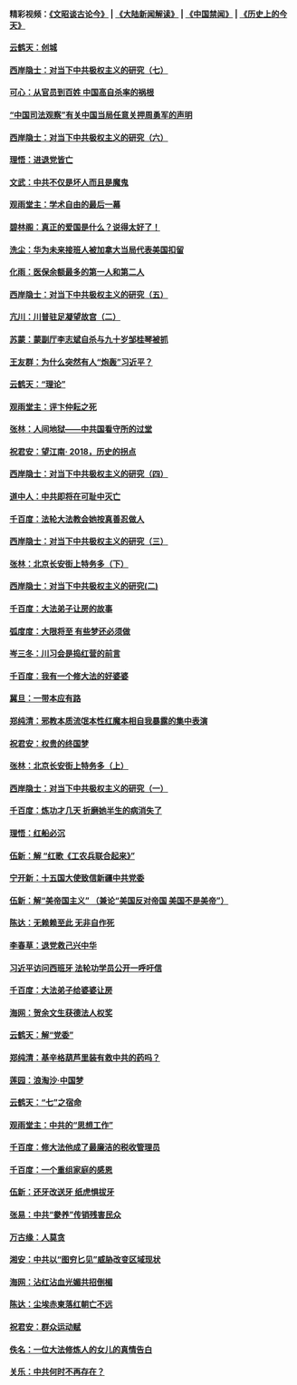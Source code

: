 #### 精彩视频：[《文昭谈古论今》](https://github.com/gfw-breaker/wenzhao/blob/master/README.md?t=12112131) | [《大陆新闻解读》](https://github.com/gfw-breaker/ntdtv-comedy/blob/master/README.md?t=12112131) | [《中国禁闻》](https://github.com/gfw-breaker/ntdtv-news/blob/master/README.md?t=12112131) | [《历史上的今天》](https://github.com/gfw-breaker/today-in-history/blob/master/README.md?t=12112131) 

#### [云鹤天：创城](../pages/nsc993/n10904572.md?t=12112131) 

#### [西岸隐士：对当下中共极权主义的研究（七）](../pages/nsc993/n10894592.md?t=12112131) 

#### [可心：从官员到百姓 中国高自杀率的祸根](../pages/nsc993/n10899801.md?t=12112131) 

#### [“中国司法观察”有关中国当局任意关押周勇军的声明](../pages/nsc993/n10899323.md?t=12112131) 

#### [西岸隐士：对当下中共极权主义的研究（六）](../pages/nsc993/n10894563.md?t=12112131) 

#### [理悟：进退党皆亡](../pages/nsc993/n10896617.md?t=12112131) 

#### [文武：中共不仅是坏人而且是魔鬼](../pages/nsc993/n10896590.md?t=12112131) 

#### [观雨堂主：学术自由的最后一幕](../pages/nsc993/n10896282.md?t=12112131) 

#### [碧林阁：真正的爱国是什么？说得太好了！](../pages/nsc993/n10896196.md?t=12112131) 

#### [洗尘：华为未来接班人被加拿大当局代表美国扣留](../pages/nsc993/n10896171.md?t=12112131) 

#### [化雨：医保余额最多的第一人和第二人](../pages/nsc993/n10894411.md?t=12112131) 

#### [西岸隐士：对当下中共极权主义的研究（五）](../pages/nsc993/n10894095.md?t=12112131) 

#### [亢川：川普驻足凝望故宫（二）](../pages/nsc993/n10893924.md?t=12112131) 

#### [苏蒙：蒙副厅李志斌自杀与九十岁邹桂琴被抓](../pages/nsc993/n10893359.md?t=12112131) 

#### [王友群：为什么突然有人“炮轰”习近平？](../pages/nsc993/n10892978.md?t=12112131) 

#### [云鹤天：“理论”](../pages/nsc993/n10893043.md?t=12112131) 

#### [观雨堂主：评卞仲耘之死](../pages/nsc993/n10891901.md?t=12112131) 

#### [张林：人间地狱——中共国看守所的过堂](../pages/nsc993/n10891002.md?t=12112131) 

#### [祝君安：望江南‧ 2018，历史的拐点](../pages/nsc993/n10889460.md?t=12112131) 

#### [西岸隐士：对当下中共极权主义的研究（四）](../pages/nsc993/n10887490.md?t=12112131) 

#### [道中人：中共即将在可耻中灭亡](../pages/nsc993/n10887956.md?t=12112131) 

#### [千百度：法轮大法教会她按真善忍做人](../pages/nsc993/n10887637.md?t=12112131) 

#### [西岸隐士：对当下中共极权主义的研究（三）](../pages/nsc993/n10882983.md?t=12112131) 

#### [张林：北京长安街上特务多（下）](../pages/nsc993/n10884987.md?t=12112131) 

#### [西岸隐士：对当下中共极权主义的研究(二)](../pages/nsc993/n10878756.md?t=12112131) 

#### [千百度：大法弟子让房的故事](../pages/nsc993/n10883156.md?t=12112131) 

#### [弧度度：大限将至 有些梦还必须做](../pages/nsc993/n10882718.md?t=12112131) 

#### [岑三冬：川习会是捣红营的前言](../pages/nsc993/n10881767.md?t=12112131) 

#### [千百度：我有一个修大法的好婆婆](../pages/nsc993/n10880660.md?t=12112131) 

#### [冀旦：一带本应有路](../pages/nsc993/n10880340.md?t=12112131) 

#### [郑纯清：邪教本质流氓本性红魔本相自我暴露的集中表演](../pages/nsc993/n10880329.md?t=12112131) 

#### [祝君安：权贵的终国梦](../pages/nsc993/n10880242.md?t=12112131) 

#### [张林：北京长安街上特务多（上）](../pages/nsc993/n10880009.md?t=12112131) 

#### [西岸隐士：对当下中共极权主义的研究（一）](../pages/nsc993/n10878740.md?t=12112131) 

#### [千百度：炼功才几天 折磨她半生的病消失了](../pages/nsc993/n10878447.md?t=12112131) 

#### [理悟：红船必沉](../pages/nsc993/n10877545.md?t=12112131) 

#### [伍新：解 “红歌《工农兵联合起来》”](../pages/nsc993/n10876264.md?t=12112131) 

#### [宁开新：十五国大使致信新疆中共党委](../pages/nsc993/n10876212.md?t=12112131) 

#### [伍新：解“美帝国主义” （兼论“美国反对帝国 美国不是美帝”）](../pages/nsc993/n10874688.md?t=12112131) 

#### [陈达：无赖赖至此 无非自作死](../pages/nsc993/n10874640.md?t=12112131) 

#### [李春草：退党救己兴中华](../pages/nsc993/n10874600.md?t=12112131) 

#### [习近平访问西班牙 法轮功学员公开一呼吁信](../pages/nsc993/n10873818.md?t=12112131) 

#### [千百度：大法弟子给婆婆让房](../pages/nsc993/n10870567.md?t=12112131) 

#### [海网：贺余文生获德法人权奖](../pages/nsc993/n10869990.md?t=12112131) 

#### [云鹤天：解“党委”](../pages/nsc993/n10869977.md?t=12112131) 

#### [郑纯清：基辛格葫芦里装有救中共的药吗？](../pages/nsc993/n10868192.md?t=12112131) 

#### [莲园：浪淘沙‧中国梦](../pages/nsc993/n10868184.md?t=12112131) 

#### [云鹤天：“七”之宿命](../pages/nsc993/n10868163.md?t=12112131) 

#### [观雨堂主：中共的“思想工作”](../pages/nsc993/n10868076.md?t=12112131) 

#### [千百度：修大法他成了最廉洁的税收管理员](../pages/nsc993/n10867964.md?t=12112131) 

#### [千百度：一个重组家庭的感恩](../pages/nsc993/n10865204.md?t=12112131) 

#### [伍新：还牙改送牙 纸虎惧拔牙](../pages/nsc993/n10863679.md?t=12112131) 

#### [张易：中共“豢养”传销残害民众](../pages/nsc993/n10864740.md?t=12112131) 

#### [万古缘：人莫贪](../pages/nsc993/n10863667.md?t=12112131) 

#### [湘安：中共以“图穷匕见”威胁改变区域现状](../pages/nsc993/n10864609.md?t=12112131) 

#### [海网：沾红沾血光媚共招倒楣](../pages/nsc993/n10863591.md?t=12112131) 

#### [陈达：尘埃赤柬落红朝亡不远](../pages/nsc993/n10863562.md?t=12112131) 

#### [祝君安：群众运动赋](../pages/nsc993/n10863448.md?t=12112131) 

#### [佚名：一位大法修炼人的女儿的真情告白](../pages/nsc993/n10861395.md?t=12112131) 

#### [关乐：中共何时不再存在？](../pages/nsc993/n10860742.md?t=12112131) 

